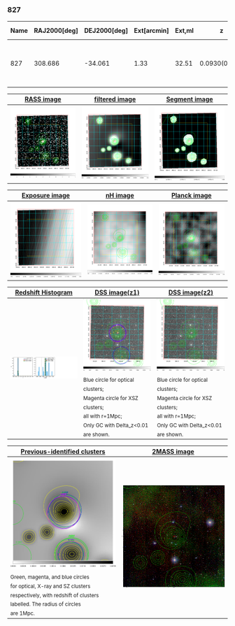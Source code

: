 <div STYLE="page-break-after: always;"></div>

### 827

|Name|RAJ2000[deg]|DEJ2000[deg] |Ext[arcmin]| Ext,ml | z | z_src| C|GC(XSZ,Delta_z<0.01)| GC(OPT,Delta_z<0.01)|GC| R_sig[arcmin] | R500[arcmin] | R500[Mpc]| CRsig[c/s] | CR500[c/s] |L500[1E44 erg/s]|F500[1E-12 erg/s/cm^2]| M500[1E14 Msun]|Tx[keV]|Cnt_sig|Beta|Rc[arcmin]|Comment|Alias|
|---|---|---|---|---|---|------|---|--------|---------|----------|---|---|---|---|---|---|---|---|---|---|---|---|---|---|
|827| 308.686| -34.061| 1.33| 32.51| 0.0930(0.006)| z1, z_xsz| B| MCXC, PSZ2, Tar, XB| A, N, W| A, MCXC, N, PSZ2, Tar, W, XB| 26.675| 10.699| 1.110| 0.701(0.125)| 0.638(0.113)| 2.665(0.285)| 12.271(1.310)| 4.25(0.22)| 5.38(0.18)| 239.3| 0.511(-0.008+0.016)| 1.425(-0.190+0.247)| -| k082|

|[RASS image](../image/827/827_img.pdf)|[filtered image](../image/827/827_fil.pdf)|[Segment image](../image/827/827_seg.pdf)|
|-------------------|--------------------|-------------------|
| <img src="../image/827/827_img.png" width="300">  | <img src="../image/827/827_fil.png" width="300">   | <img src="../image/827/827_seg.png" width="300">  |

|[Exposure image](../image/827/827_mex.pdf)| [nH image](../image/827/827_nh.pdf)| [Planck image](../image/827/827_p.pdf)|
|-------------------|--------------------|-------------------|
|<img src="../image/827/827_mex.png" width="300">   | <img src="../image/827/827_nh.png" width="300">    | <img src="../image/827/827_p.png" width="300"> |

|[Redshift Histogram](../image/827/827_zg.pdf) | [DSS image(z1)](../image/827/827_dss_z1.pdf)      |  [DSS image(z2)](../image/827/827_dss_z2.pdf)    |
|-------------------|--------------------|-------------------|
|<img src="../image/827/827_zg.png" width="300"> |<img src="../image/827/827_dss_z1.png" width="300"> <sub><br>Blue circle for optical clusters; <br>Magenta circle for XSZ clusters; <br>all with r=1Mpc; <br>Only GC with Delta_z<0.01 are shown. </sub>| <img src="../image/827/827_dss_z2.png" width="300"><sub><br>Blue circle for optical clusters; <br>Magenta circle for XSZ clusters; <br>all with r=1Mpc; <br>Only GC with Delta_z<0.01 are shown. </sub> |

|[Previous-identified clusters](../image/827/827_gc.pdf) | [2MASS image](../image/827/827_2mass.pdf)      |
|-------------------|-------------------|
|<img src=../image/827/827_gc.png width="300"> <br><sub>Green, magenta, and blue circles <br>for optical, X-ray and SZ clusters <br>respectively, with redshift of clusters <br>labelled. The radius of circles <br>are 1Mpc.</sub>|<img src="../image/827/827_2mass.png" width="300">  |




